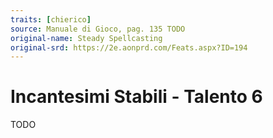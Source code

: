 ```yaml
---
traits: [chierico]
source: Manuale di Gioco, pag. 135 TODO
original-name: Steady Spellcasting
original-srd: https://2e.aonprd.com/Feats.aspx?ID=194
---
```


# Incantesimi Stabili - Talento 6

TODO
